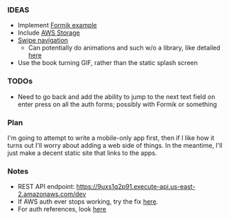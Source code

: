 ### IDEAS
- Implement [Formik example](https://github.com/expo/examples/tree/master/with-formik)
- Include [AWS Storage](https://github.com/expo/examples/tree/master/with-aws-storage-upload)
- [Swipe navigation](https://stackoverflow.com/questions/48719848/react-native-navigation-swipe-to-next-screen)
	- Can potentially do animations and such w/o a library, like detailed [here](https://reactrouter.com/native/guides/animation)
- Use the book turning GIF, rather than the static splash screen

### TODOs
- Need to go back and add the ability to jump to the next text field on enter press
on all the auth forms; possibly with Formik or something

### Plan
I'm going to attempt to write a mobile-only app first, then if I like how it
turns out I'll worry about adding a web side of things. In the meantime, I'll
just make a decent static site that links to the apps.

### Notes
- REST API endpoint: https://9uxs1q2p91.execute-api.us-east-2.amazonaws.com/dev
- If AWS auth ever stops working, try the fix [here](https://github.com/aws-amplify/amplify-js/issues/4315#issuecomment-629736223).
- For auth references, look [here](https://medium.com/javascript-in-plain-english/the-ultimate-guide-for-integrate-aws-amplify-authentication-for-react-native-15a8eec10890)